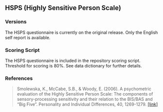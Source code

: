 ## HSPS (Highly Sensitive Person Scale)

### Versions
The HSPS questionnaire is currently on the original release. Only the English self report is available.


### Scoring Script
The HSPS questionnaire is included in the repository scoring script. Threshold for scoring is 80%. See data dictionary for further details.


### References
> Smolewska, K., McCabe, S.B., & Woody, E. (2006). A psychometric evaluation of the Highly Sensitive Person Scale: The components of sensory-processing sensitivity and their relation to the BIS/BAS and “Big Five”. Personality and Individual Differences, 40, 1269-1279. [[link]](https://www.sciencedirect.com/science/article/pii/S0191886905003909)
